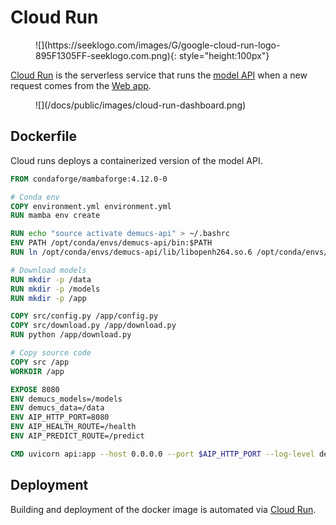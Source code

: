 # Cloud Run

<figure markdown>
![](https://seeklogo.com/images/G/google-cloud-run-logo-895F1305FF-seeklogo.com.png){: style="height:100px"}
</figure>

[Cloud Run](https://cloud.google.com/run) is the serverless service that
runs the [model API](/docs/arch/model-api) when a new request comes from the [Web app](/docs/arch/webapp).

<figure markdown>
![](/docs/public/images/cloud-run-dashboard.png)
</figure>

## Dockerfile

Cloud runs deploys a containerized version of the model API.

```dockerfile title="Dockerfile"
FROM condaforge/mambaforge:4.12.0-0

# Conda env
COPY environment.yml environment.yml
RUN mamba env create

RUN echo "source activate demucs-api" > ~/.bashrc
ENV PATH /opt/conda/envs/demucs-api/bin:$PATH
RUN ln /opt/conda/envs/demucs-api/lib/libopenh264.so.6 /opt/conda/envs/demucs-api/lib/libopenh264.so.5

# Download models
RUN mkdir -p /data
RUN mkdir -p /models
RUN mkdir -p /app

COPY src/config.py /app/config.py
COPY src/download.py /app/download.py
RUN python /app/download.py

# Copy source code
COPY src /app
WORKDIR /app

EXPOSE 8080
ENV demucs_models=/models
ENV demucs_data=/data
ENV AIP_HTTP_PORT=8080
ENV AIP_HEALTH_ROUTE=/health
ENV AIP_PREDICT_ROUTE=/predict

CMD uvicorn api:app --host 0.0.0.0 --port $AIP_HTTP_PORT --log-level debug
```

## Deployment

Building and deployment of the docker image is automated via [Cloud Run](/docs/arch/cloud-run).
